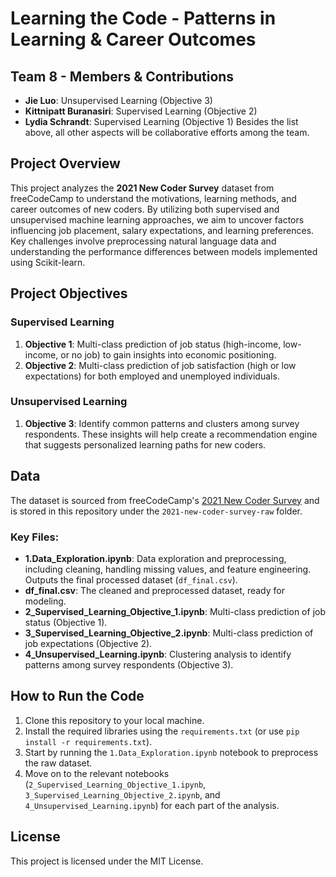 # Learning the Code - Patterns in Learning & Career Outcomes

## Team 8 - Members & Contributions
- **Jie Luo**: Unsupervised Learning (Objective 3)
- **Kittnipatt Buranasiri**: Supervised Learning (Objective 2)
- **Lydia Schrandt**: Supervised Learning (Objective 1)
Besides the list above, all other aspects will be collaborative efforts among the team.

## Project Overview
This project analyzes the **2021 New Coder Survey** dataset from freeCodeCamp to understand the motivations, learning methods, and career outcomes of new coders. By utilizing both supervised and unsupervised machine learning approaches, we aim to uncover factors influencing job placement, salary expectations, and learning preferences. Key challenges involve preprocessing natural language data and understanding the performance differences between models implemented using Scikit-learn.

## Project Objectives
### Supervised Learning
1. **Objective 1**: Multi-class prediction of job status (high-income, low-income, or no job) to gain insights into economic positioning.
2. **Objective 2**: Multi-class prediction of job satisfaction (high or low expectations) for both employed and unemployed individuals.

### Unsupervised Learning
1. **Objective 3**: Identify common patterns and clusters among survey respondents. These insights will help create a recommendation engine that suggests personalized learning paths for new coders.

## Data
The dataset is sourced from freeCodeCamp's [2021 New Coder Survey](https://github.com/freeCodeCamp/2021-new-coder-survey) and is stored in this repository under the `2021-new-coder-survey-raw` folder.

### Key Files:
- **1.Data_Exploration.ipynb**: Data exploration and preprocessing, including cleaning, handling missing values, and feature engineering. Outputs the final processed dataset (`df_final.csv`).
- **df_final.csv**: The cleaned and preprocessed dataset, ready for modeling.
- **2_Supervised_Learning_Objective_1.ipynb**: Multi-class prediction of job status (Objective 1).
- **3_Supervised_Learning_Objective_2.ipynb**: Multi-class prediction of job expectations (Objective 2).
- **4_Unsupervised_Learning.ipynb**: Clustering analysis to identify patterns among survey respondents (Objective 3).

## How to Run the Code
1. Clone this repository to your local machine.
2. Install the required libraries using the `requirements.txt` (or use `pip install -r requirements.txt`).
3. Start by running the `1.Data_Exploration.ipynb` notebook to preprocess the raw dataset.
4. Move on to the relevant notebooks (`2_Supervised_Learning_Objective_1.ipynb`, `3_Supervised_Learning_Objective_2.ipynb`, and `4_Unsupervised_Learning.ipynb`) for each part of the analysis.

## License
This project is licensed under the MIT License.
